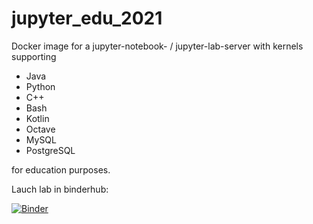 # jupyter_edu_2021

Docker image for a jupyter-notebook- / jupyter-lab-server with kernels supporting
- Java
- Python
- C++
- Bash
- Kotlin
- Octave
- MySQL
- PostgreSQL

for education purposes.

Lauch lab in binderhub:

[![Binder](https://mybinder.org/badge_logo.svg)](https://mybinder.org/v2/gh/ncc-74205/jupyter_edu_2021/HEAD?urlpath=lab/tree/examples)
